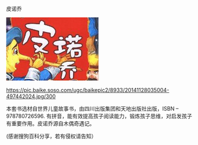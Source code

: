 皮诺乔


![皮诺乔](https://github.com/ywangnccu/ywang/blob/main/images/Pinocchio.jpg)

https://pic.baike.soso.com/ugc/baikepic2/8933/20141128035004-497442024.jpg/300


本套书选材自世界儿童故事书，由四川出版集团和天地出版社出版，ISBN – 978780726596. 有拼音，能有效提高孩子阅读能力，锻炼孩子思维，对启发孩子有重要作用。皮诺乔源自木偶奇遇记。

(感谢搜狗百科分享，若有侵权请告知）
